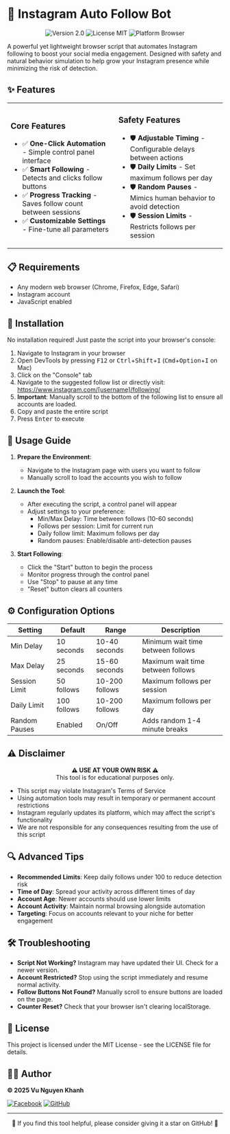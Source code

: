 # 🚀 Instagram Auto Follow Bot

<p align="center">
  <img src="https://img.shields.io/badge/Version-2.0-blue.svg" alt="Version 2.0">
  <img src="https://img.shields.io/badge/License-MIT-green.svg" alt="License MIT">
  <img src="https://img.shields.io/badge/Platform-Browser-orange.svg" alt="Platform Browser">
</p>

A powerful yet lightweight browser script that automates Instagram following to boost your social media engagement. Designed with safety and natural behavior simulation to help grow your Instagram presence while minimizing the risk of detection.

## ✨ Features

<table>
  <tr>
    <td width="50%">
      <h3>Core Features</h3>
      <ul>
        <li>✅ <b>One-Click Automation</b> - Simple control panel interface</li>
        <li>✅ <b>Smart Following</b> - Detects and clicks follow buttons</li>
        <li>✅ <b>Progress Tracking</b> - Saves follow count between sessions</li>
        <li>✅ <b>Customizable Settings</b> - Fine-tune all parameters</li>
      </ul>
    </td>
    <td width="50%">
      <h3>Safety Features</h3>
      <ul>
        <li>🛡️ <b>Adjustable Timing</b> - Configurable delays between actions</li>
        <li>🛡️ <b>Daily Limits</b> - Set maximum follows per day</li>
        <li>🛡️ <b>Random Pauses</b> - Mimics human behavior to avoid detection</li>
        <li>🛡️ <b>Session Limits</b> - Restricts follows per session</li>
      </ul>
    </td>
  </tr>
</table>

## 📋 Requirements

- Any modern web browser (Chrome, Firefox, Edge, Safari)
- Instagram account
- JavaScript enabled

## 🔧 Installation

No installation required! Just paste the script into your browser's console:

1. Navigate to Instagram in your browser
2. Open DevTools by pressing <kbd>F12</kbd> or <kbd>Ctrl</kbd>+<kbd>Shift</kbd>+<kbd>I</kbd> (<kbd>Cmd</kbd>+<kbd>Option</kbd>+<kbd>I</kbd> on Mac)
3. Click on the "Console" tab
4. Navigate to the suggested follow list or directly visit:  
   https://www.instagram.com/[username]/following/
5. **Important**: Manually scroll to the bottom of the following list to ensure all accounts are loaded.
6. Copy and paste the entire script
7. Press <kbd>Enter</kbd> to execute

## 🚀 Usage Guide

1. **Prepare the Environment**:
   - Navigate to the Instagram page with users you want to follow
   - Manually scroll to load the accounts you wish to follow
   
2. **Launch the Tool**:
   - After executing the script, a control panel will appear
   - Adjust settings to your preference:
     - Min/Max Delay: Time between follows (10-60 seconds)
     - Follows per session: Limit for current run
     - Daily follow limit: Maximum follows per day
     - Random pauses: Enable/disable anti-detection pauses

3. **Start Following**:
   - Click the "Start" button to begin the process
   - Monitor progress through the control panel
   - Use "Stop" to pause at any time
   - "Reset" button clears all counters

## ⚙️ Configuration Options

| Setting | Default | Range | Description |
|---------|---------|-------|-------------|
| Min Delay | 10 seconds | 10-40 seconds | Minimum wait time between follows |
| Max Delay | 25 seconds | 15-60 seconds | Maximum wait time between follows |
| Session Limit | 50 follows | 10-200 follows | Maximum follows per session |
| Daily Limit | 100 follows | 10-200 follows | Maximum follows per day |
| Random Pauses | Enabled | On/Off | Adds random 1-4 minute breaks |

## ⚠️ Disclaimer

<div align="center">
  <b>⚠️ USE AT YOUR OWN RISK ⚠️</b><br>
  This tool is for educational purposes only.
</div>

- This script may violate Instagram's Terms of Service
- Using automation tools may result in temporary or permanent account restrictions
- Instagram regularly updates its platform, which may affect the script's functionality
- We are not responsible for any consequences resulting from the use of this script

## 🔍 Advanced Tips

- **Recommended Limits**: Keep daily follows under 100 to reduce detection risk
- **Time of Day**: Spread your activity across different times of day
- **Account Age**: Newer accounts should use lower limits
- **Account Activity**: Maintain normal browsing alongside automation
- **Targeting**: Focus on accounts relevant to your niche for better engagement

## 🛠️ Troubleshooting

- **Script Not Working?** Instagram may have updated their UI. Check for a newer version.
- **Account Restricted?** Stop using the script immediately and resume normal activity.
- **Follow Buttons Not Found?** Manually scroll to ensure buttons are loaded on the page.
- **Counter Reset?** Check that your browser isn't clearing localStorage.

## 📜 License

This project is licensed under the MIT License - see the LICENSE file for details.

## 👨‍💻 Author

**© 2025 Vu Nguyen Khanh**

<p>
  <a href="https://www.facebook.com/VuNguyenKhanh.Profile/" target="_blank"><img src="https://img.shields.io/badge/Facebook-1877F2?style=for-the-badge&logo=facebook&logoColor=white" alt="Facebook"></a>
  <a href="https://github.com/vunguyenkhanh" target="_blank"><img src="https://img.shields.io/badge/GitHub-100000?style=for-the-badge&logo=github&logoColor=white" alt="GitHub"></a>
</p>

---

<p align="center">🌟 If you find this tool helpful, please consider giving it a star on GitHub! 🌟</p>
